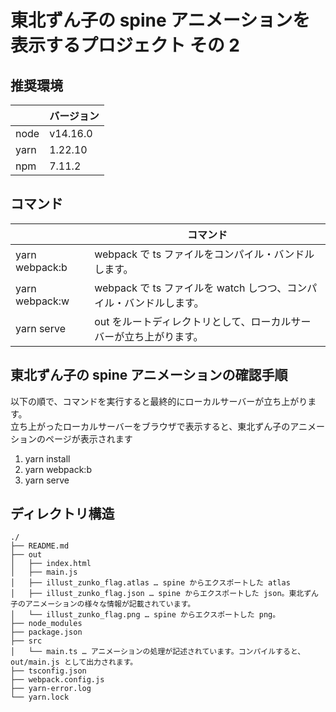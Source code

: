 # 東北ずん子の spine アニメーションを表示するプロジェクト その 2

## 推奨環境

|      | バージョン |
| ---- | ---------- |
| node | v14.16.0   |
| yarn | 1.22.10    |
| npm  | 7.11.2     |

## コマンド

|                | コマンド                                                            |
| -------------- | ------------------------------------------------------------------- |
| yarn webpack:b | webpack で ts ファイルをコンパイル・バンドルします。                |
| yarn webpack:w | webpack で ts ファイルを watch しつつ、コンパイル・バンドルします。 |
| yarn serve     | out をルートディレクトリとして、ローカルサーバーが立ち上がります。  |

## 東北ずん子の spine アニメーションの確認手順

以下の順で、コマンドを実行すると最終的にローカルサーバーが立ち上がります。  
立ち上がったローカルサーバーをブラウザで表示すると、東北ずん子のアニメーションのページが表示されます

1. yarn install
2. yarn webpack:b
3. yarn serve

## ディレクトリ構造

```
./
├── README.md
├── out
│   ├── index.html
│   ├── main.js
│   ├── illust_zunko_flag.atlas … spine からエクスポートした atlas
│   ├── illust_zunko_flag.json … spine からエクスポートした json。東北ずん子のアニメーションの様々な情報が記載されています。
│   └── illust_zunko_flag.png … spine からエクスポートした png。
├── node_modules
├── package.json
├── src
│   └── main.ts … アニメーションの処理が記述されています。コンパイルすると、out/main.js として出力されます。
├── tsconfig.json
├── webpack.config.js
├── yarn-error.log
└── yarn.lock
```

